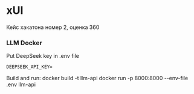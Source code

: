 # xUI
Кейс хакатона номер 2, оценка 360


### LLM Docker
Put DeepSeek key in .env file
```
DEEPSEEK_API_KEY=
```
Build and run:
docker build -t llm-api
docker run -p 8000:8000 --env-file .env llm-api
